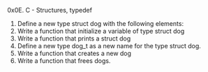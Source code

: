 0x0E. C - Structures, typedef
1. Define a new type struct dog with the following elements:
2. Write a function that initialize a variable of type struct dog
3. Write a function that prints a struct dog
4. Define a new type dog_t as a new name for the type struct dog.
5. Write a function that creates a new dog 
6. Write a function that frees dogs.
